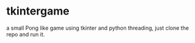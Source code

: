 # tkintergame
a small Pong like game using tkinter and python threading, just clone the repo and run it.
